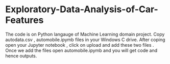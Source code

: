 # Exploratory-Data-Analysis-of-Car-Features
The code is on Python langauge of  Machine Learning domain project.
Copy autodata.csv , automobile.ipymb files in your Windows C drive.
After coping open your Jupyter notebook , click on upload and add these two files .
Once we add the files open automobile.ipymb and you will get code and hence outputs.
